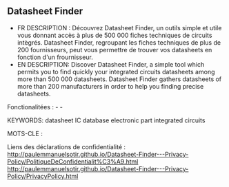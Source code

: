 Datasheet Finder
---------------------------

- FR DESCRIPTION : Découvrez Datasheet Finder, un outils simple et utile vous donnant accès à plus de 500 000 fiches techniques de circuits intègrés. 
Datasheet Finder, regroupant les fiches techniques de plus de 200 fournisseurs, peut vous permettre de trouver vos datasheets en fonction d'un frournisseur.
- EN DESCRIPTION: Discover Datasheet Finder, a simple tool which permits you to find quickly your integrated circuits datasheets among more than 500 000 datasheets.
Datasheet Finder gathers datasheets of more than 200 manufacturers in order to help you finding precise datasheets.


Fonctionalitées :
	- 
	- 


KEYWORDS:
datasheet IC database electronic part integrated circuits

MOTS-CLE :

Liens des déclarations de confidentialité :
http://paulemmanuelsotir.github.io/Datasheet-Finder---Privacy-Policy/PolitiqueDeConfidentialit%C3%A9.html
http://paulemmanuelsotir.github.io/Datasheet-Finder---Privacy-Policy/PrivacyPolicy.html